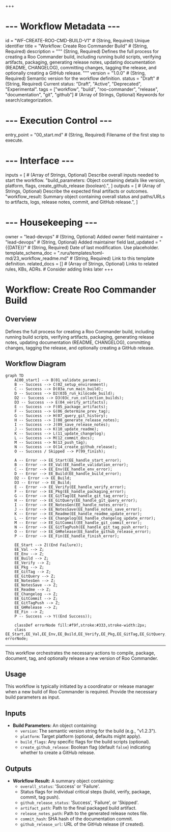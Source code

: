 +++
# --- Workflow Metadata ---
id = "WF-CREATE-ROO-CMD-BUILD-V1" # (String, Required) Unique identifier
title = "Workflow: Create Roo Commander Build" # (String, Required)
description = """
(String, Required) Defines the full process for creating a Roo Commander build,
including running build scripts, verifying artifacts, packaging, generating release notes,
updating documentation (README, CHANGELOG), committing changes, tagging the release,
and optionally creating a GitHub release.
"""
version = "1.0.0" # (String, Required) Semantic version for the workflow definition.
status = "Draft" # (String, Required) Current status: "Draft", "Active", "Deprecated", "Experimental".
tags = ["workflow", "build", "roo-commander", "release", "documentation", "git", "github"] # (Array of Strings, Optional) Keywords for search/categorization.

# --- Execution Control ---
entry_point = "00_start.md" # (String, Required) Filename of the first step to execute.

# --- Interface ---
inputs = [ # (Array of Strings, Optional) Describe overall inputs needed to start the workflow.
    "build_parameters: Object containing details like version, platform, flags, create_github_release (boolean).",
]
outputs = [ # (Array of Strings, Optional) Describe the expected final artifacts or outcomes.
    "workflow_result: Summary object containing overall status and paths/URLs to artifacts, logs, release notes, commit, and GitHub release.",
]

# --- Housekeeping ---
owner = "lead-devops" # (String, Optional) Added owner field
maintainer = "lead-devops" # (String, Optional) Added maintainer field
last_updated = "{{DATE}}" # (String, Required) Date of last modification. Use placeholder.
template_schema_doc = ".ruru/templates/toml-md/23_workflow_readme.md" # (String, Required) Link to this template definition.
related_docs = [] # (Array of Strings, Optional) Links to related rules, KBs, ADRs. # Consider adding links later
+++

# Workflow: Create Roo Commander Build

## Overview

Defines the full process for creating a Roo Commander build, including running build scripts,
verifying artifacts, packaging, generating release notes, updating documentation (README, CHANGELOG),
committing changes, tagging the release, and optionally creating a GitHub release.

## Workflow Diagram

```mermaid
graph TD
    A[00_start] --> B(01_validate_params);
    B -- Success --> C(02_setup_environment);
    C -- Success --> D(03a_run_main_build);
    D -- Success --> D2(03b_run_kilocode_build);
    D2 -- Success --> D3(03c_run_collection_builds);
    D3 -- Success --> E(04_verify_artifacts);
    E -- Success --> F(05_package_artifacts);
    F -- Success --> G(06_determine_prev_tag);
    G -- Success --> H(07_query_git_history);
    H -- Success --> I(08_generate_release_notes);
    I -- Success --> J(09_save_release_notes);
    J -- Success --> K(10_update_readme);
    K -- Success --> L(11_update_changelog);
    L -- Success --> M(12_commit_docs);
    M -- Success --> N(13_push_tag);
    N -- Success --> O(14_create_github_release);
    O -- Success / Skipped --> P(99_finish);

    A -- Error --> EE_Start(EE_handle_start_error);
    B -- Error --> EE_Val(EE_handle_validation_error);
    C -- Error --> EE_Env(EE_handle_env_error);
    D -- Error --> EE_Build(EE_handle_build_error);
    D2 -- Error --> EE_Build;
    D3 -- Error --> EE_Build;
    E -- Error --> EE_Verify(EE_handle_verify_error);
    F -- Error --> EE_Pkg(EE_handle_packaging_error);
    G -- Error --> EE_GitTag(EE_handle_git_tag_error);
    H -- Error --> EE_GitQuery(EE_handle_git_query_error);
    I -- Error --> EE_NotesGen(EE_handle_notes_error);
    J -- Error --> EE_NotesSave(EE_handle_notes_save_error);
    K -- Error --> EE_Readme(EE_handle_readme_update_error);
    L -- Error --> EE_Changelog(EE_handle_changelog_update_error);
    M -- Error --> EE_GitCommit(EE_handle_git_commit_error);
    N -- Error --> EE_GitTagPush(EE_handle_git_tag_push_error);
    O -- Error --> EE_GHRelease(EE_handle_github_release_error);
    P -- Error --> EE_Fin(EE_handle_finish_error);

    EE_Start --> Z((End Failure));
    EE_Val --> Z;
    EE_Env --> Z;
    EE_Build --> Z;
    EE_Verify --> Z;
    EE_Pkg --> Z;
    EE_GitTag --> Z;
    EE_GitQuery --> Z;
    EE_NotesGen --> Z;
    EE_NotesSave --> Z;
    EE_Readme --> Z;
    EE_Changelog --> Z;
    EE_GitCommit --> Z;
    EE_GitTagPush --> Z;
    EE_GHRelease --> Z;
    EE_Fin --> Z;
    P -- Success --> Y((End Success));

    classDef errorNode fill:#f9f,stroke:#333,stroke-width:2px;
    class EE_Start,EE_Val,EE_Env,EE_Build,EE_Verify,EE_Pkg,EE_GitTag,EE_GitQuery,EE_NotesGen,EE_NotesSave,EE_Readme,EE_Changelog,EE_GitCommit,EE_GitTagPush,EE_GHRelease,EE_Fin errorNode;
```

---
This workflow orchestrates the necessary actions to compile, package, document, tag, and optionally release a new version of Roo Commander.

## Usage

This workflow is typically initiated by a coordinator or release manager when a new build of Roo Commander is required. Provide the necessary build parameters as input.

## Inputs

*   **Build Parameters:** An object containing:
    *   `version`: The semantic version string for the build (e.g., "v1.2.3").
    *   `platform`: Target platform (optional, defaults might apply).
    *   `build_flags`: Any specific flags for the build scripts (optional).
    *   `create_github_release`: Boolean flag (default `false`) indicating whether to create a GitHub release.

## Outputs

*   **Workflow Result:** A summary object containing:
    *   `overall_status`: 'Success' or 'Failure'.
    *   Status flags for individual critical steps (build, verify, package, commit, tag push).
    *   `github_release_status`: 'Success', 'Failure', or 'Skipped'.
    *   `artifact_path`: Path to the final packaged build artifact.
    *   `release_notes_path`: Path to the generated release notes file.
    *   `commit_hash`: SHA hash of the documentation commit.
    *   `github_release_url`: URL of the GitHub release (if created).